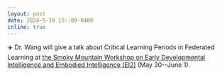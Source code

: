 ```yaml
---
layout: post
date: 2024-5-19 15::00-0400
inline: true
---
```


:airplane: Dr. Wang will give a talk about Critical Learning Periods in Federated Learning at [the Smoky Mountain Workshop on Early Developmental Intelligence and Embodied Intelligence (EI2)](https://ei2-ai.github.io) (May 30--June 1). 